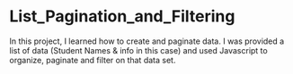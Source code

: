 # List_Pagination_and_Filtering
In this project, I learned how to create and paginate data. I was provided a list of data (Student Names & info in this case) and used Javascript to organize, paginate and filter on that data set.
